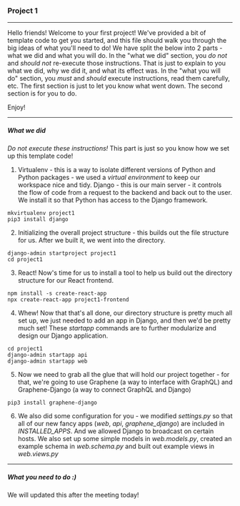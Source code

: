### Project 1
-----

Hello friends! Welcome to your first project! We've provided a bit of template code to get you started, and this file should walk you through the big ideas of what you'll need to do! We have split the below into 2 parts - what we did and what you will do. In the "what we did" section, you _do not_ and _should not_ re-execute those instructions. That is just to explain to you what we did, why we did it, and what its effect was. In the "what you will do" section, you _must_ and _should_ execute instructions, read them carefully, etc. The first section is just to let you know what went down. The second section is for you to do.

Enjoy!

-----

##### What we did
*Do not execute these instructions!* This part is just so you know how we set up this template code!

1. Virtualenv - this is a way to isolate different versions of Python and Python packages - we used a _virtual environment_ to keep our workspace nice and tidy. Django - this is our main server - it controls the flow of code from a request to the backend and back out to the user. We install it so that Python has access to the Django framework.
```
mkvirtualenv project1
pip3 install django
```

2. Initializing the overall project structure - this builds out the file structure for us. After we built it, we went into the directory.
```
django-admin startproject project1
cd project1
```

3. React! Now's time for us to install a tool to help us build out the directory structure for our React frontend.
```
npm install -s create-react-app
npx create-react-app project1-frontend
```

4. Whew! Now that that's all done, our directory structure is pretty much all set up, we just needed to add an app in Django, and then we'd be pretty much set! These _startapp_ commands are to further modularize and design our Django application.
```
cd project1
django-admin startapp api
django-admin startapp web
```

5. Now we need to grab all the glue that will hold our project together - for that, we're going to use Graphene (a way to interface with GraphQL) and Graphene-Django (a way to connect GraphQL and Django)
```
pip3 install graphene-django
```

6. We also did some configuration for you - we modified _settings.py_ so that all of our new fancy apps (_web_, _api_, _graphene\_django_) are included in _INSTALLED\_APPS_. And we allowed Django to broadcast on certain hosts. We also set up some simple models in _web.models.py_, created an example schema in _web.schema.py_ and built out example views in _web.views.py_

-----

##### What you need to do :)

We will updated this after the meeting today!